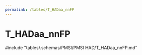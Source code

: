 ```yaml
---
permalink: /tables/T_HADaa_nnFP
---
```

# T_HADaa_nnFP
<!-- SPDX-License-Identifier: MPL-2.0 -->

<!-- ATTENTION : Ne pas supprimer ou modifier la ligne ci-dessous -->
#include "tables/.schemas/PMSI/PMSI HAD/T_HADaa_nnFP.md"
<!-- ATTENTION : Ne pas supprimer ou modifier la ligne ci-dessus -->
